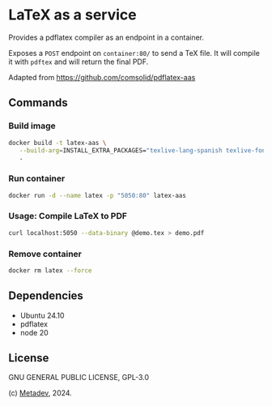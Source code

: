 # LaTeX as a service

Provides a pdflatex compiler as an endpoint in a container.

Exposes a `POST` endpoint on `container:80/` to send a TeX file.
It will compile it with `pdftex` and will return the final PDF.

Adapted from <https://github.com/comsolid/pdflatex-aas>

## Commands

### Build image

```bash
docker build -t latex-aas \
   --build-arg=INSTALL_EXTRA_PACKAGES="texlive-lang-spanish texlive-fonts-recommended" \
   .
```

### Run container

```bash
docker run -d --name latex -p "5050:80" latex-aas
```

### Usage: Compile LaTeX to PDF

```bash
curl localhost:5050 --data-binary @demo.tex > demo.pdf
```

### Remove container

```bash
docker rm latex --force
```

## Dependencies

- Ubuntu 24.10
- pdflatex
- node 20

## License

GNU GENERAL PUBLIC LICENSE, GPL-3.0

(c) [Metadev](https://metadev.pro), 2024.
